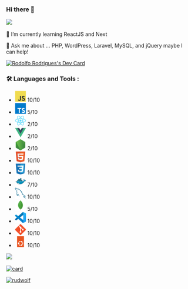### Hi there 👋

<img src="https://img.shields.io/static/v1?label=Overview&message=Rodolfo%20Rodrigues&color=f8efd4&style=for-the-badge&logo=GitHub">

🌱 I’m currently learning ReactJS and Next

💬 Ask me about ... PHP, WordPress, Laravel, MySQL, and jQuery maybe I can help!

<a href="https://app.daily.dev/rudwolf"><img src="https://api.daily.dev/devcards/v2/eDhcDLzwkNNbTeY2CLQKR.png?type=default&r=kg5" width="356" alt="Rodolfo Rodrigues's Dev Card"/></a>

### :hammer_and_wrench: Languages and Tools :
<ul>
<li><img height="30" src="https://github.com/devicons/devicon/blob/master/icons/javascript/javascript-original.svg"> 10/10</li>
<li><img height="30" src="https://github.com/devicons/devicon/blob/master/icons/typescript/typescript-original.svg"> 5/10</li>
<li><img height="30" src="https://github.com/devicons/devicon/blob/master/icons/react/react-original.svg"> 2/10</li>
<li><img height="30" src="https://github.com/devicons/devicon/blob/master/icons/vuejs/vuejs-original.svg"> 2/10</li>
<li><img height="30" src="https://github.com/devicons/devicon/blob/master/icons/nodejs/nodejs-original.svg"> 2/10</li>
<li><img height="30" src="https://github.com/devicons/devicon/blob/master/icons/html5/html5-original.svg"> 10/10</li>
<li><img height="30" src="https://github.com/devicons/devicon/blob/master/icons/css3/css3-original.svg"> 10/10</li>
<li><img height="30" src="https://github.com/devicons/devicon/blob/master/icons/docker/docker-original.svg"> 7/10</li>
<li><img height="30" src="https://github.com/devicons/devicon/blob/master/icons/mysql/mysql-original.svg"> 10/10</li>
<li><img height="30" src="https://github.com/devicons/devicon/blob/master/icons/mongodb/mongodb-original.svg"> 5/10</li>
<li><img height="30" src="https://github.com/devicons/devicon/blob/master/icons/vscode/vscode-original.svg"> 10/10</li>
<li><img height="30" src="https://github.com/devicons/devicon/blob/master/icons/git/git-original.svg"> 10/10</li>
<li><img height="30" src="https://github.com/devicons/devicon/blob/master/icons/ubuntu/ubuntu-plain.svg"> 10/10</li>
</ul>

<a href="https://www.linkedin.com/in/rodolfoestima/" target="_blank"><img src="https://img.shields.io/badge/LinkedIn-0077B5?style=for-the-badge&logo=linkedin&logoColor=white"></a>

[![card](https://github-readme-stats.vercel.app/api?username=rudwolf&theme=default)](https://github.com/rudwolf)

[![rudwolf](https://github-readme-stats.vercel.app/api/top-langs/?username=rudwolf&hide=html&layout=compact&theme=default)](https://github.com/rudwolf)
